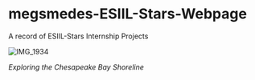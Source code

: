 # megsmedes-ESIIL-Stars-Webpage
A record of ESIIL-Stars Internship Projects

![IMG_1934](https://user-images.githubusercontent.com/127235615/225438645-063f0dc2-fe58-4e51-9df1-cad0498e6110.jpeg)

*Exploring the Chesapeake Bay Shoreline*
